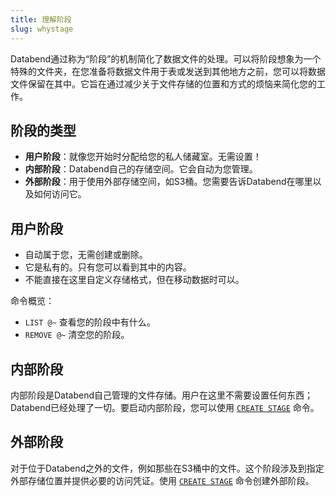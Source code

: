 ```yaml
---
title: 理解阶段
slug: whystage
---
```


Databend通过称为“阶段”的机制简化了数据文件的处理。可以将阶段想象为一个特殊的文件夹，在您准备将数据文件用于表或发送到其他地方之前，您可以将数据文件保留在其中。它旨在通过减少关于文件存储的位置和方式的烦恼来简化您的工作。

## 阶段的类型

- **用户阶段**：就像您开始时分配给您的私人储藏室。无需设置！
- **内部阶段**：Databend自己的存储空间。它会自动为您管理。
- **外部阶段**：用于使用外部存储空间，如S3桶。您需要告诉Databend在哪里以及如何访问它。

## 用户阶段

- 自动属于您，无需创建或删除。
- 它是私有的。只有您可以看到其中的内容。
- 不能直接在这里自定义存储格式，但在移动数据时可以。

命令概览：
- `LIST @~` 查看您的阶段中有什么。
- `REMOVE @~` 清空您的阶段。

## 内部阶段

内部阶段是Databend自己管理的文件存储。用户在这里不需要设置任何东西；Databend已经处理了一切。要启动内部阶段，您可以使用 [`CREATE STAGE`](/sql/sql-commands/ddl/stage/ddl-create-stage#example-1-create-internal-stage) 命令。

## 外部阶段

对于位于Databend之外的文件，例如那些在S3桶中的文件。这个阶段涉及到指定外部存储位置并提供必要的访问凭证。使用 [`CREATE STAGE`](/sql/sql-commands/ddl/stage/ddl-create-stage#example-2-create-external-stage-with-aws-access-key) 命令创建外部阶段。